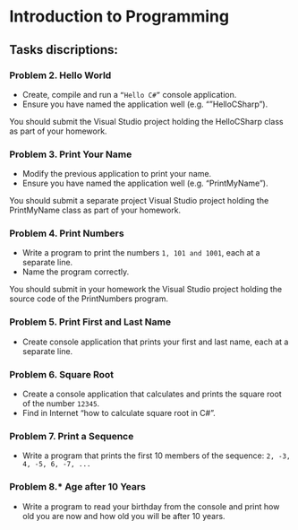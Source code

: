 # Introduction to Programming

## Tasks discriptions:

### Problem 2.	Hello World
*	Create, compile and run a `“Hello C#”` console application.
*	Ensure you have named the application well (e.g. “”HelloCSharp”).

You should submit the Visual Studio project holding the HelloCSharp class as part of your homework.

### Problem 3.	Print Your Name
*	Modify the previous application to print your name.
*	Ensure you have named the application well (e.g. “PrintMyName”).

You should submit a separate project Visual Studio project holding the PrintMyName class as part of your homework.

### Problem 4.	Print Numbers
*	Write a program to print the numbers `1, 101 and 1001`, each at a separate line.
*	Name the program correctly.

You should submit in your homework the Visual Studio project holding the source code of the PrintNumbers program.

### Problem 5.	Print First and Last Name
*	Create console application that prints your first and last name, each at a separate line.

### Problem 6.	Square Root
*	Create a console application that calculates and prints the square root of the number `12345`.
*	Find in Internet “how to calculate square root in C#”.

### Problem 7.	Print a Sequence
*	Write a program that prints the first 10 members of the sequence: `2, -3, 4, -5, 6, -7, ...`

### Problem 8.*	Age after 10 Years
*	Write a program to read your birthday from the console and print how old you are now and how old you will be after 10 years.






